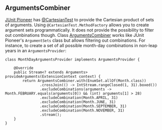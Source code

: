 <head>
  <title>ArgumentsCombiner</title>
</head>

## ArgumentsCombiner

[JUnit Pioneer](https://junit-pioneer.org/) has [@CartesianTest](https://junit-pioneer.org/docs/cartesian-product/) to provide the Cartesian product of sets of arguments. Using `@CartesianTest.MethodFactory` allows you to create argument sets programmatically. It does not provide the possibility to filter out combinations though. Class [ArgumentsCombiner](../apidocs/com/github/robtimus/junit/support/params/ArgumentsCombiner.html) works like JUnit Pioneer's `ArgumentSets` class but allows filtering out combinations. For instance, to create a set of all possible month-day combinations in non-leap years in an `ArgumentsProvider`:

```
class MonthDayArgumentsProvider implements ArgumentsProvider {

    @Override
    public Stream<? extends Arguments> provideArguments(ExtensionContext context) {
        return ArgumentsCombiner.with(EnumSet.allOf(Month.class))
                .crossJoin(() -> IntStream.rangeClosed(1, 31).boxed())
                .excludeCombinations(arguments -> Month.FEBRUARY.equals(arguments[0]) && (int) arguments[1] > 28)
                .excludeCombination(Month.APRIL, 31)
                .excludeCombination(Month.JUNE, 31)
                .excludeCombination(Month.SEPTEMBER, 31)
                .excludeCombination(Month.NOVEMBER, 31)
                .stream();
    }
}
```
